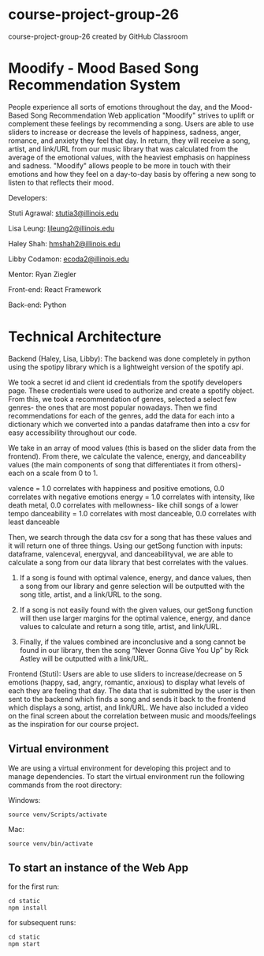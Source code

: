 # course-project-group-26
course-project-group-26 created by GitHub Classroom
# Moodify - Mood Based Song Recommendation System

People experience all sorts of emotions throughout the day, and the Mood-Based Song Recommendation Web application "Moodify" strives to uplift or complement these feelings by recommending a song. Users are able to use sliders to increase or decrease the levels of happiness, sadness, anger, romance, and anxiety they feel that day. In return, they will receive a song, artist, and link/URL from our music library that was calculated from the average of the emotional values, with the heaviest emphasis on happiness and sadness. "Moodify" allows people to be more in touch with their emotions and how they feel on a day-to-day basis by offering a new song to listen to that reflects their mood.

Developers:

Stuti Agrawal: stutia3@illinois.edu

Lisa Leung: ljleung2@illinois.edu

Haley Shah: hmshah2@illinois.edu

Libby Codamon: ecoda2@illinois.edu

Mentor: Ryan Ziegler

Front-end: React Framework

Back-end: Python

# Technical Architecture

Backend (Haley, Lisa, Libby):
The backend was done completely in python using the spotipy library which is a lightweight version of the spotify api.

We took a secret id and client id credentials from the spotify developers page. These credentials were used to authorize and create a spotify object. From this, we took a recommendation of genres, selected a select few genres- the ones that are most popular nowadays. Then we find recommendations for each of the genres, add the data for each into a dictionary which we converted into a pandas dataframe then into a csv for easy accessibility throughout our code.

We take in an array of mood values (this is based on the slider data from the frontend). From there, we calculate the valence, energy, and danceability values (the main components of song that differentiates it from others)- each on a scale from 0 to 1.

valence = 1.0 correlates with happiness and positive emotions, 0.0 correlates with negative emotions
energy = 1.0 correlates with intensity, like death metal, 0.0 correlates with mellowness- like chill songs of a lower tempo
danceability = 1.0 correlates with most danceable, 0.0 correlates with least danceable

Then, we search through the data csv for a song that has these values and it will return one of three things. Using our getSong function with inputs: dataframe, valenceval, energyval, and danceabilityval, we are able to calculate a song from our data library that best correlates with the values. 

1. If a song is found with optimal valence, energy, and dance values, then a song from our library and genre selection will be outputted with the song title, artist, and a link/URL to the song. 

2. If a song is not easily found with the given values, our getSong function will then use larger margins for the optimal valence, energy, and dance values to calculate and return a song title, artist, and link/URL. 

3. Finally, if the values combined are inconclusive and a song cannot be found in our library, then the song “Never Gonna Give You Up” by Rick Astley will be outputted with a link/URL.


Frontend (Stuti):
Users are able to use sliders to increase/decrease on 5 emotions (happy, sad, angry, romantic, anxious) to display what levels of each they are feeling that day. The data that is submitted by the user is then sent to the backend which finds a song and sends it back to the frontend which displays a song, artist, and link/URL. We have also included a video on the final screen about the correlation between music and moods/feelings as the inspiration for our course project. 


## Virtual environment 
We are using a virtual environment for developing this project and to manage dependencies. To start the virtual environment run the following commands from the root directory:

Windows:
```
source venv/Scripts/activate
```

Mac:
```
source venv/bin/activate
```

## To start an instance of the Web App

for the first run:
```
cd static
npm install
```

for subsequent runs:
```
cd static
npm start
```
